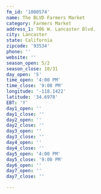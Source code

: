 ```yaml
---
fm_id: '1000574'
name: The BLVD Farmers Market
category: Farmers Market
address_1: 706 W. Lancaster Blvd.
city: Lancaster
state: California
zipcode: '93534'
phone: ''
website: ''
season_open: 5/2
season_close: 10/31
day_open: '5'
time_open: '4:00 PM'
time_close: '9:00 PM'
longitude: '-118.1422'
latitude: '34.6978'
EBT: 'Y'
day1_open: ''
day1_close: ''
day2_open: ''
day2_close: ''
day3_open: ''
day3_close: ''
day4_open: ''
day4_close: ''
day5_open: '4:00 PM'
day5_close: '9:00 PM'
day6_open: ''
day7_open: ''
day7_close: ''

---
```

